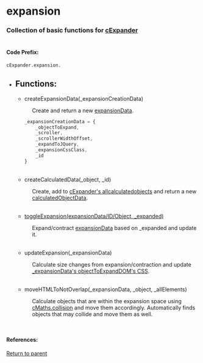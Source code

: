# <a id="title"/> expansion
### <a id="description"/> Collection of basic functions for [cExpander](../README.md)
#

#### <a id="codeprefix"/> Code Prefix:
    cExpander.expansion.
	

* <a id="functions"/> <h2> Functions: </h2>

	* <a id="createexpansiondata"/> createExpansionData(_expansionCreationData) <p style="padding-left: 20px;"> Create and return a new [expansionData](expansionData.md). </p>

		```Javascript
		_expansionCreationData = {
			_objectToExpand,
			_scroller,
			_scrollerWidthOffset,
			_expandToJQuery,
			_expansionCssClass,
			_id 
		}
		```
	<br>

	* <a id="createcalculateddata"/> createCalculatedData(_object, _id) <p style="padding-left: 20px;"> Create, add to [cExpander's allcalculatedobjects](/README.md#allcalculatedobjects) and return a new [calculatedObjectData](calculatedObjectData.md). </p>
	<br>

	* <a id="toggleexpansion"/> [toggleExpansion(expansionData/ID/Object, _expanded)](toggleExpansion.md) <p style="padding-left: 20px;"> Expand/contract [expansionData](expansionData.md) based on _expanded and update it. </p>
	<br>

	* <a id="updateexpansion"/> updateExpansion(_expansionData) <p style="padding-left: 20px;"> Calculate size changes from expansion/contraction and update [_expansionData's objectToExpandDOM's CSS](expansionData.md#objecttoexpanddom).</p>
	<br>

	* <a id="movehtmltonotoverlap"/> moveHTMLToNotOverlap(_expansionData, _object, _allElements) <p style="padding-left: 20px;"> Calculate objects that are within the expansion space using [cMaths.collision](INSERTLINK) and move them accordingly. Automatically finds objects that may collide and move them as well.</p>
	<br>
  
#### References: 
  
[Return to parent](/README.md)